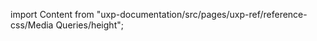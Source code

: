 
import Content from "uxp-documentation/src/pages/uxp-ref/reference-css/Media Queries/height";

<Content query="product=photoshop"/>
